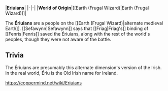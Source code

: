 |**Eriuians**|
|-|-|
|**World of Origin**|[[Earth (Frugal Wizard)\|Earth (Frugal Wizard)]]|

The **Ériuians** are a people on the [[Earth (Frugal Wizard)\|alternate medieval Earth]]. [[Sefawynn\|Sefawynn]] says that [[Friag\|Friag's]] binding of [[Fenris\|Fenris]] saved the Ériuians, along with the rest of the world's peoples, though they were not aware of the battle.

## Trivia
The Ériuians are presumably this alternate dimension's version of the Irish. In the real world, Ériu is the Old Irish name for Ireland.



https://coppermind.net/wiki/Eriuians